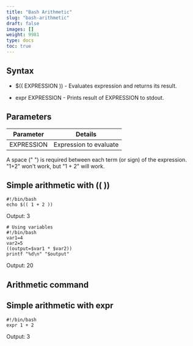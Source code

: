 ```yaml
---
title: "Bash Arithmetic"
slug: "bash-arithmetic"
draft: false
images: []
weight: 9981
type: docs
toc: true
---
```


## Syntax
- $(( EXPRESSION )) - Evaluates expression and returns its result.

- expr EXPRESSION - Prints result of EXPRESSION to stdout.

## Parameters
| Parameter | Details |
| ------ | ------ |
| EXPRESSION   | Expression to evaluate   |

A space (" ") is required between each term (or sign) of the expression. "1+2" won't work, but "1 + 2" will work.

## Simple arithmetic with (( ))
    #!/bin/bash
    echo $(( 1 + 2 ))
Output: 3

    # Using variables
    #!/bin/bash
    var1=4
    var2=5
    ((output=$var1 * $var2))
    printf "%d\n" "$output"
Output: 20

## Arithmetic command


## Simple arithmetic with expr
    #!/bin/bash
    expr 1 + 2
Output: 3

